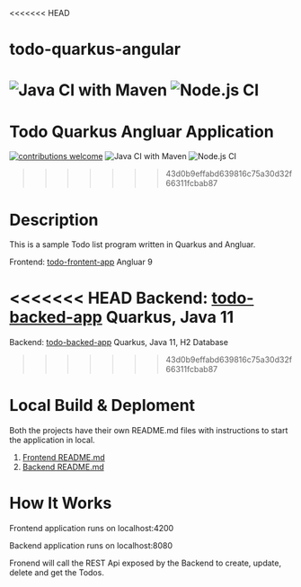 <<<<<<< HEAD
# todo-quarkus-angular
![Java CI with Maven](https://github.com/ashusharmatech/todo-quarkus-angular/workflows/Java%20CI%20with%20Maven/badge.svg) ![Node.js CI](https://github.com/ashusharmatech/todo-quarkus-angular/workflows/Node.js%20CI/badge.svg)
=======
# Todo Quarkus Angluar Application
 [![contributions welcome](https://img.shields.io/badge/contributions-welcome-brightgreen.svg?style=flat)](https://github.com/ashusharmatech/todo-quarkus-angular/issues)
![Java CI with Maven](https://github.com/ashusharmatech/todo-quarkus-angular/workflows/Java%20CI%20with%20Maven/badge.svg) 
![Node.js CI](https://github.com/ashusharmatech/todo-quarkus-angular/workflows/Node.js%20CI/badge.svg)

>>>>>>> 43d0b9effabd639816c75a30d32f66311fcbab87


# Description

This is a sample Todo list program written in Quarkus and Angluar. 

Frontend: [todo-frontent-app](/todo-frontent-app) Angluar 9

#### <i class="icon-folder-open"></i>
<<<<<<< HEAD
Backend: [todo-backed-app](/todo-backed-app) Quarkus, Java 11
=======
Backend: [todo-backed-app](/todo-backed-app) Quarkus, Java 11,  H2 Database
>>>>>>> 43d0b9effabd639816c75a30d32f66311fcbab87

# Local Build & Deploment

Both the projects have their own  README.md files with instructions to start the application in local.

1. [Frontend README.md](/todo-frontent-app/README.md)
2. [Backend README.md](/todo-backend-app/README.md)



# How It Works

Frontend application runs on localhost:4200 

Backend application runs on localhost:8080

Fronend will call the REST Api exposed by the Backend to create, update, delete and get the Todos.


